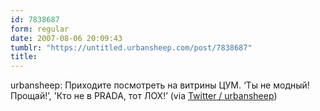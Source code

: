 ```yaml
---
id: 7838687
form: regular
date: 2007-08-06 20:09:43
tumblr: "https://untitled.urbansheep.com/post/7838687"
title:
---
```


<p>urbansheep: Приходите посмотреть на витрины ЦУМ. &lsquo;Ты не модный! Прощай!&rsquo;, 'Кто не в PRADA, тот ЛОХ!&rsquo; (via <a href="http://twitter.com/urbansheep/statuses/190118202">Twitter / urbansheep</a>)</p>

